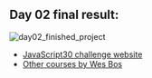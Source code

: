 <h2>Day 02 final result:</h2>

![day02_finished_project](https://user-images.githubusercontent.com/31028022/61488874-fb2f5700-a9b1-11e9-8993-86cf0df4c917.png)


- [JavaScript30 challenge website](https://javascript30.com/)
- [Other courses by Wes Bos](https://wesbos.com/courses/)


